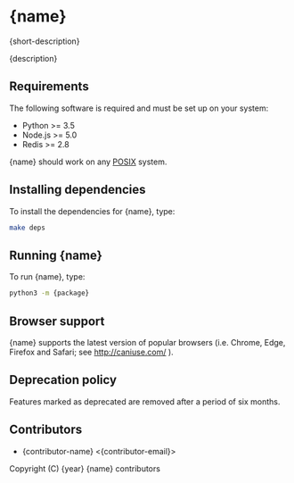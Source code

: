 # {name}

{short-description}

{description}

## Requirements

The following software is required and must be set up on your system:

* Python >= 3.5
* Node.js >= 5.0
* Redis >= 2.8

{name} should work on any [POSIX](https://en.wikipedia.org/wiki/POSIX) system.

## Installing dependencies

To install the dependencies for {name}, type:

```sh
make deps
```

## Running {name}

To run {name}, type:

```sh
python3 -m {package}
```

## Browser support

{name} supports the latest version of popular browsers (i.e. Chrome, Edge, Firefox and Safari; see
http://caniuse.com/ ).

## Deprecation policy

Features marked as deprecated are removed after a period of six months.

## Contributors

* {contributor-name} &lt;{contributor-email}>

Copyright (C) {year} {name} contributors
